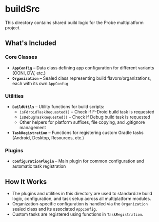 # buildSrc

This directory contains shared build logic for the Probe multiplatform project.

## What's Included

### Core Classes
- **`AppConfig`** – Data class defining app configuration for different variants (OONI, DW, etc.)
- **`Organization`** – Sealed class representing build flavors/organizations, each with its own `AppConfig`

### Utilities
- **`BuildUtils`** – Utility functions for build scripts:
  - `isFdroidTaskRequested()` – Check if F-Droid build task is requested
  - `isDebugTaskRequested()` – Check if Debug build task is requested
  - Other helpers for platform suffixes, file copying, and .gitignore management
- **`TaskRegistration`** – Functions for registering custom Gradle tasks (Android, Desktop, Resources, etc.)

### Plugins
- **`ConfigurationPlugin`** – Main plugin for common configuration and automatic task registration

## How It Works
- The plugins and utilities in this directory are used to standardize build logic, configuration, and task setup across all multiplatform modules.
- Organization-specific configuration is handled via the `Organization` sealed class and its associated `AppConfig`.
- Custom tasks are registered using functions in `TaskRegistration`.
